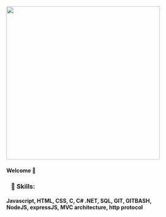 <img style="width: 400px;" src="https://media0.giphy.com/media/Lny6Rw04nsOOc/giphy.gif?cid=ecf05e47k08b0l4wkypmw5qf08x6ed1iecsb7mseg7o1f7ms&rid=giphy.gif&ct=g" />
<h4>Welcome 👋 </h4>

   
   
<h3>⠀🌟 Skills:</h3>
<h4>Javascript, HTML, CSS, C, C# .NET, SQL, GIT, GITBASH, <br>
   NodeJS, expressJS, MVC architecture, http protocol</h4>
         
